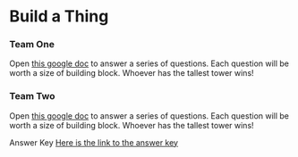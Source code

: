 # Build a Thing
### Team One
Open [this google doc](https://docs.google.com/document/d/1d2n9RfDDhmoL9rFvuzsIbAYujAPmvTSu-MeX24MCquI/edit?usp=sharing) to answer a series of questions. Each question will be worth a size of building block. Whoever has the tallest tower wins!

### Team Two
Open [this google doc](https://docs.google.com/document/d/1n9dDfBT6nO8JLRkh8SQDackrFQ0bmyIfD3QN5fG2x-Y/edit?usp=sharing) to answer a series of questions. Each question will be worth a size of building block. Whoever has the tallest tower wins!

Answer Key
[Here is the link to the answer key](https://docs.google.com/document/d/10FxsK9TnC-fZVPdjSv7hpe-VeoHNZK6Wtcs8IdH3aL8/edit?usp=sharing)
